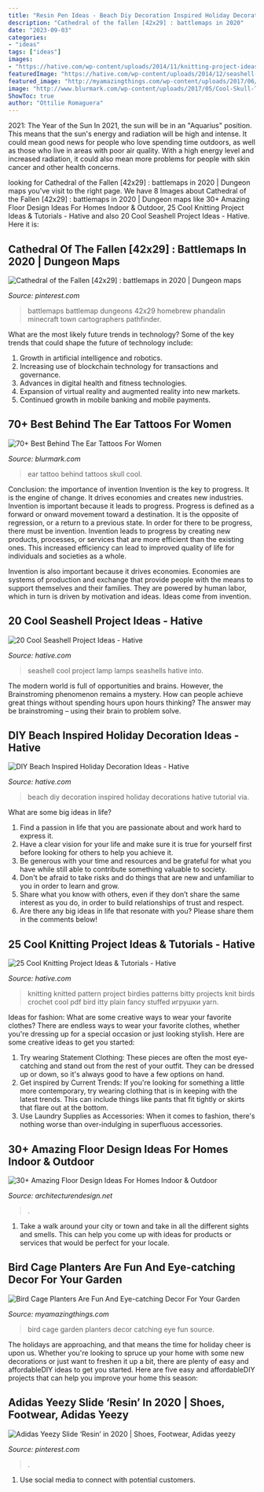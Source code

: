 ```yaml
---
title: "Resin Pen Ideas - Beach Diy Decoration Inspired Holiday Decorations Hative Tutorial Via"
description: "Cathedral of the fallen [42x29] : battlemaps in 2020"
date: "2023-09-03"
categories:
- "ideas"
tags: ["ideas"]
images:
- "https://hative.com/wp-content/uploads/2014/11/knitting-project-ideas/14-knitted-birds.jpg"
featuredImage: "https://hative.com/wp-content/uploads/2014/12/seashell-project-ideas/13-seashell-lamp.jpg"
featured_image: "http://myamazingthings.com/wp-content/uploads/2017/06/bird-cage-garden-ideas-12.jpg"
image: "http://www.blurmark.com/wp-content/uploads/2017/05/Cool-Skull-Tattoo-Idea.jpg"
ShowToc: true
author: "Ottilie Romaguera"
---
```



2021: The Year of the Sun
In 2021, the sun will be in an "Aquarius" position. This means that the sun's energy and radiation will be high and intense. It could mean good news for people who love spending time outdoors, as well as those who live in areas with poor air quality. With a high energy level and increased radiation, it could also mean more problems for people with skin cancer and other health concerns.

	

		
looking for Cathedral of the Fallen [42x29] : battlemaps in 2020 | Dungeon maps you've visit to the right page. We have 8 Images about Cathedral of the Fallen [42x29] : battlemaps in 2020 | Dungeon maps like 30+ Amazing Floor Design Ideas For Homes Indoor &amp; Outdoor, 25 Cool Knitting Project Ideas &amp; Tutorials - Hative and also 20 Cool Seashell Project Ideas - Hative. Here it is:
		
    
## Cathedral Of The Fallen [42x29] : Battlemaps In 2020 | Dungeon Maps

<img loading=lazy src="https://i.pinimg.com/736x/ed/ef/94/edef9430bb59c9cad42a1924a69a68b6.jpg" onerror="this.onerror=null;this.src='https://tse2.mm.bing.net/th?id=OIP.nZfNg_5qj5PM3aszW6xqBQHaKu&amp;pid=15.1';" alt="Cathedral of the Fallen [42x29] : battlemaps in 2020 | Dungeon maps">

_Source: pinterest.com_

>battlemaps battlemap dungeons 42x29 homebrew phandalin minecraft town cartographers pathfinder. 

	

What are the most likely future trends in technology?
Some of the key trends that could shape the future of technology include: 
1. Growth in artificial intelligence and robotics. 
2. Increasing use of blockchain technology for transactions and governance. 
3. Advances in digital health and fitness technologies. 
4. Expansion of virtual reality and augmented reality into new markets. 
5. Continued growth in mobile banking and mobile payments.

    
## 70+ Best Behind The Ear Tattoos For Women

<img loading=lazy src="http://www.blurmark.com/wp-content/uploads/2017/05/Cool-Skull-Tattoo-Idea.jpg" onerror="this.onerror=null;this.src='https://tse3.mm.bing.net/th?id=OIP.9zl7A6m0XhMrXzouK7O0LQHaJ4&amp;pid=15.1';" alt="70+ Best Behind The Ear Tattoos For Women">

_Source: blurmark.com_

>ear tattoo behind tattoos skull cool. 

	

Conclusion: the importance of invention
Invention is the key to progress. It is the engine of change. It drives economies and creates new industries.
Invention is important because it leads to progress. Progress is defined as a forward or onward movement toward a destination. It is the opposite of regression, or a return to a previous state. In order for there to be progress, there must be invention. Invention leads to progress by creating new products, processes, or services that are more efficient than the existing ones. This increased efficiency can lead to improved quality of life for individuals and societies as a whole.

Invention is also important because it drives economies. Economies are systems of production and exchange that provide people with the means to support themselves and their families. They are powered by human labor, which in turn is driven by motivation and ideas. Ideas come from invention.

    
## 20 Cool Seashell Project Ideas - Hative

<img loading=lazy src="https://hative.com/wp-content/uploads/2014/12/seashell-project-ideas/13-seashell-lamp.jpg" onerror="this.onerror=null;this.src='https://tse2.mm.bing.net/th?id=OIP.qCJraIMZYB5f4uhH387v3AHaLd&amp;pid=15.1';" alt="20 Cool Seashell Project Ideas - Hative">

_Source: hative.com_

>seashell cool project lamp lamps seashells hative into. 

	

The modern world is full of opportunities and brains. However, the Brainstroming phenomenon remains a mystery. How can people achieve great things without spending hours upon hours thinking? The answer may be brainstroming – using their brain to problem solve.

    
## DIY Beach Inspired Holiday Decoration Ideas - Hative

<img loading=lazy src="https://hative.com/wp-content/uploads/2015/11/beach-holiday-decorations/5-diy-beach-inspired-holiday-decoration-ideas.jpg" onerror="this.onerror=null;this.src='https://tse2.mm.bing.net/th?id=OIP.Ni-VgwNOQ6FpGxD8ogcw8QHaLH&amp;pid=15.1';" alt="DIY Beach Inspired Holiday Decoration Ideas - Hative">

_Source: hative.com_

>beach diy decoration inspired holiday decorations hative tutorial via. 

	

What are some big ideas in life?
1. Find a passion in life that you are passionate about and work hard to express it.
2. Have a clear vision for your life and make sure it is true for yourself first before looking for others to help you achieve it.
3. Be generous with your time and resources and be grateful for what you have while still able to contribute something valuable to society.
4. Don't be afraid to take risks and do things that are new and unfamiliar to you in order to learn and grow.
5. Share what you know with others, even if they don’t share the same interest as you do, in order to build relationships of trust and respect. 
6. Are there any big ideas in life that resonate with you? Please share them in the comments below!

    
## 25 Cool Knitting Project Ideas &amp; Tutorials - Hative

<img loading=lazy src="https://hative.com/wp-content/uploads/2014/11/knitting-project-ideas/14-knitted-birds.jpg" onerror="this.onerror=null;this.src='https://tse4.mm.bing.net/th?id=OIP.q8FJo5e6JqPB5joiI2nc3wHaHa&amp;pid=15.1';" alt="25 Cool Knitting Project Ideas &amp; Tutorials - Hative">

_Source: hative.com_

>knitting knitted pattern project birdies patterns bitty projects knit birds crochet cool pdf bird itty plain fancy stuffed игрушки yarn. 

	

Ideas for fashion: What are some creative ways to wear your favorite clothes?
There are endless ways to wear your favorite clothes, whether you're dressing up for a special occasion or just looking stylish. Here are some creative ideas to get you started: 
1. Try wearing Statement Clothing: These pieces are often the most eye-catching and stand out from the rest of your outfit. They can be dressed up or down, so it's always good to have a few options on hand. 
2. Get inspired by Current Trends: If you're looking for something a little more contemporary, try wearing clothing that is in keeping with the latest trends. This can include things like pants that fit tightly or skirts that flare out at the bottom. 
3. Use Laundry Supplies as Accessories: When it comes to fashion, there's nothing worse than over-indulging in superfluous accessories.

    
## 30+ Amazing Floor Design Ideas For Homes Indoor &amp; Outdoor

<img loading=lazy src="https://cdn.architecturendesign.net/wp-content/uploads/2015/08/AD-Indoor-Outdoor-Floor-Design-Ideas-20.jpg" onerror="this.onerror=null;this.src='https://tse3.mm.bing.net/th?id=OIP.iEN4p-EMZ-w4uLkUbwK7qwHaLH&amp;pid=15.1';" alt="30+ Amazing Floor Design Ideas For Homes Indoor &amp; Outdoor">

_Source: architecturendesign.net_

>. 

	

1. Take a walk around your city or town and take in all the different sights and smells. This can help you come up with ideas for products or services that would be perfect for your locale. 

    
## Bird Cage Planters Are Fun And Eye-catching Decor For Your Garden

<img loading=lazy src="http://myamazingthings.com/wp-content/uploads/2017/06/bird-cage-garden-ideas-12.jpg" onerror="this.onerror=null;this.src='https://tse2.mm.bing.net/th?id=OIP.LhwQSN-TfWJZHeFSVT21NwHaLH&amp;pid=15.1';" alt="Bird Cage Planters Are Fun And Eye-catching Decor For Your Garden">

_Source: myamazingthings.com_

>bird cage garden planters decor catching eye fun source. 

	

The holidays are approaching, and that means the time for holiday cheer is upon us. Whether you're looking to spruce up your home with some new decorations or just want to freshen it up a bit, there are plenty of easy and affordableDIY ideas to get you started. Here are five easy and affordableDIY projects that can help you improve your home this season: 

    
## Adidas Yeezy Slide ‘Resin’ In 2020 | Shoes, Footwear, Adidas Yeezy

<img loading=lazy src="https://i.pinimg.com/736x/b1/78/24/b17824af5cc51011bbdec785a4827224.jpg" onerror="this.onerror=null;this.src='https://tse2.mm.bing.net/th?id=OIP.vRKDCsJhC4ROpkoJO2nvuAHaJ3&amp;pid=15.1';" alt="Adidas Yeezy Slide ‘Resin’ in 2020 | Shoes, Footwear, Adidas yeezy">

_Source: pinterest.com_

>. 

	

1. Use social media to connect with potential customers.


